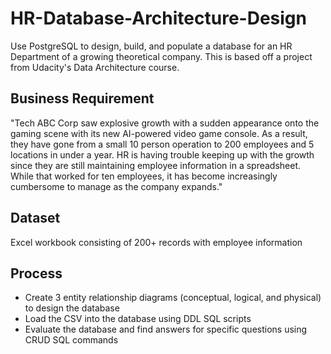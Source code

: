 # HR-Database-Architecture-Design

Use PostgreSQL to design, build, and populate a database for an HR Department of a growing theoretical company. This is based off a project from Udacity's Data Architecture course.

## Business Requirement
"Tech ABC Corp saw explosive growth with a sudden appearance onto the gaming scene with its new AI-powered video game console. As a result, they have gone from a small 10 person operation to 200 employees and 5 locations in under a year. HR is having trouble keeping up with the growth since they are still maintaining employee information in a spreadsheet. While that worked for ten employees, it has become increasingly cumbersome to manage as the company expands."

## Dataset
Excel workbook consisting of 200+ records with employee information

## Process
 - Create 3 entity relationship diagrams (conceptual, logical, and physical) to design the database
 - Load the CSV into the database using DDL SQL scripts
 - Evaluate the database and find answers for specific questions using CRUD SQL commands
